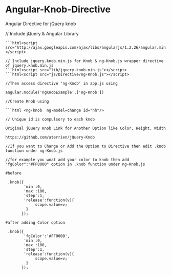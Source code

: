 # Angular-Knob-Directive
Angular Directive for jQuery knob

// Include jQuery & Angular Library
```html<script src="http://ajax.googleapis.com/ajax/libs/jquery/1.9.0/jquery.min.js"></script>
```html<script src="http://ajax.googleapis.com/ajax/libs/angularjs/1.2.26/angular.min.js"></script>

// Include jquery.knob.min.js for Knob & ng-Knob.js wrapper directive of jquery.knob.min.js
```html<script src="lib/jquery.knob.min.js"></script>
```html<script src="js/Directive/ng-Knob.js"></script>

//Then access directive 'ng-Knob' in app.js using

angular.module('ngKnobExample',['ng-Knob'])

//Create Knob using 

```html <ng-knob  ng-model=change id="hh"/>

// Unique id is compulsory to each knob 

Original jQuery Knob Link for Another Option like Color, Height, Width

https://github.com/aterrien/jQuery-Knob

//If you want to Change or Add the Option to Directive then edit .knob function under ng-Knob.js 

//for example you wnat add your color to knob then add  "fgColor":"#FF0000" option in .knob function under ng-Knob.js 

#before 

 .knob({
        'min':0,
        'max':100,
        'step':1,
        'release':function(v){
             scope.value=v;
         }
       });      

#after adding Color option  

 .knob({
        'fgColor':'#FF0000',
        'min':0,
        'max':100,
        'step':1,
        'release':function(v){
             scope.value=v;
         }
       });      